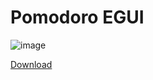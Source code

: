 # Pomodoro EGUI

![image](https://github.com/SunDoge/pomodoro-egui/assets/16167062/e9038f74-616b-4e42-93a2-5a670cff30c9)

[Download](https://github.com/SunDoge/pomodoro-egui/releases/latest)
